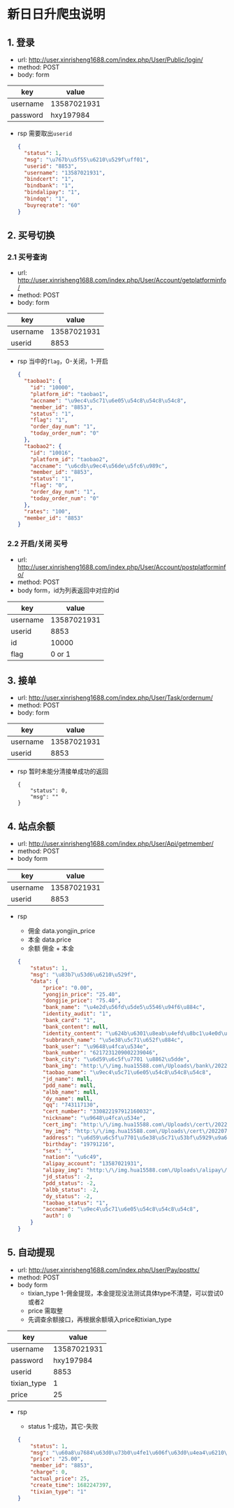 # 新日日升爬虫说明

## 1. 登录

* url: http://user.xinrisheng1688.com/index.php/User/Public/login/
* method: POST
* body: form

| key      | value       |
|----------|-------------|
| username | 13587021931 |
| password | hxy197984   |

* rsp
  需要取出`userid`
    ```json
    {
      "status": 1,
      "msg": "\u767b\u5f55\u6210\u529f\uff01",
      "userid": "8853",
      "username": "13587021931",
      "bindcert": "1",
      "bindbank": "1",
      "bindalipay": "1",
      "bindqq": "1",
      "buyreqrate": "60"
    }
    ```

## 2. 买号切换

### 2.1 买号查询

* url: http://user.xinrisheng1688.com/index.php/User/Account/getplatforminfo/
* method: POST
* body: form

| key      | value       |
|----------|-------------|
| username | 13587021931 |
| userid   | 8853        |

* rsp
  当中的`flag`，0-关闭，1-开启

  ```json
  {
    "taobao1": {
      "id": "10000",
      "platform_id": "taobao1",
      "accname": "\u9ec4\u5c71\u6e05\u54c8\u54c8\u54c8",
      "member_id": "8853",
      "status": "1",
      "flag": "1",
      "order_day_num": "1",
      "today_order_num": "0"
    },
    "taobao2": {
      "id": "10016",
      "platform_id": "taobao2",
      "accname": "\u6cdb\u9ec4\u56de\u5fc6\u989c",
      "member_id": "8853",
      "status": "1",
      "flag": "0",
      "order_day_num": "1",
      "today_order_num": "0"
    },
    "rates": "100",
    "member_id": "8853"
  }
  ```

### 2.2 开启/关闭 买号

* url: http://user.xinrisheng1688.com/index.php/User/Account/postplatforminfo/
* method: POST
* body form，id为列表返回中对应的id

| key      | value       |
|----------|-------------|
| username | 13587021931 |
| userid   | 8853        |
| id       | 10000       |
| flag     | 0 or 1      |

## 3. 接单

* url: http://user.xinrisheng1688.com/index.php/User/Task/ordernum/
* method: POST
* body: form

| key      | value       |
|----------|-------------|
| username | 13587021931 |
| userid   | 8853        |

* rsp
  暂时未能分清接单成功的返回
  ```
  {
      "status": 0,
      "msg": ""
  }
  ```

## 4. 站点余额

* url: http://user.xinrisheng1688.com/index.php/User/Api/getmember/
* method: POST
* body form

| key      | value       |
|----------|-------------|
| username | 13587021931 |
| userid   | 8853        |

* rsp
    * 佣金 data.yongjin_price
    * 本金 data.price
    * 余额 佣金 + 本金

  ```json
  {
      "status": 1,
      "msg": "\u83b7\u53d6\u6210\u529f",
      "data": {
          "price": "0.00",
          "yongjin_price": "25.40",
          "dongjie_price": "75.40",
          "bank_name": "\u4e2d\u56fd\u5de5\u5546\u94f6\u884c",
          "identity_audit": "1",
          "bank_card": "1",
          "bank_content": null,
          "identity_content": "\u624b\u6301\u8eab\u4efd\u8bc1\u4e0d\u6b63\u786e\u6216\u4e0d\u6e05\u6670\u3002\u8bf7\u91cd\u65b0\u4e0a\u4f20",
          "subbranch_name": "\u5e38\u5c71\u652f\u884c",
          "bank_user": "\u9648\u4fca\u534e",
          "bank_number": "6217231209002239046",
          "bank_city": "\u6d59\u6c5f\u7701 \u8862\u5dde",
          "bank_img": "http:\/\/img.hua15588.com\/Uploads\/bank\/20220721\/1658377659.jpeg",
          "taobao_name": "\u9ec4\u5c71\u6e05\u54c8\u54c8\u54c8",
          "jd_name": null,
          "pdd_name": null,
          "albb_name": null,
          "dy_name": null,
          "qq": "743117130",
          "cert_number": "330822197912160032",
          "nickname": "\u9648\u4fca\u534e",
          "cert_img": "http:\/\/img.hua15588.com\/Uploads\/cert\/20220721\/1658377614.jpeg",
          "my_img": "http:\/\/img.hua15588.com\/Uploads\/cert\/20220721\/1658377635.jpeg",
          "address": "\u6d59\u6c5f\u7701\u5e38\u5c71\u53bf\u5929\u9a6c\u9547\u6843\u56ed\u5c0f\u533a23\u53f7",
          "birthday": "19791216",
          "sex": "",
          "nation": "\u6c49",
          "alipay_account": "13587021931",
          "alipay_img": "http:\/\/img.hua15588.com\/Uploads\/alipay\/20220721\/1658377764.jpeg",
          "jd_status": -2,
          "pdd_status": -2,
          "albb_status": -2,
          "dy_status": -2,
          "taobao_status": "1",
          "accname": "\u9ec4\u5c71\u6e05\u54c8\u54c8\u54c8",
          "auth": 0
      }
  }
  ```

## 5. 自动提现

* url: http://user.xinrisheng1688.com/index.php/User/Pay/posttx/
* method: POST
* body form
  * tixian_type 1-佣金提现，本金提现没法测试具体type不清楚，可以尝试0或者2
  * price 需取整
  * 先调查余额接口，再根据余额填入price和tixian_type

| key         | value       |
|-------------|-------------|
| username    | 13587021931 |
| password    | hxy197984   |
| userid      | 8853        |
| tixian_type | 1           |
| price       | 25          |

* rsp
  * status 1-成功，其它-失败

  ```json
  {
      "status": 1,
      "msg": "\u60a8\u7684\u63d0\u73b0\u4fe1\u606f\u63d0\u4ea4\u6210\u529f",
      "price": "25.00",
      "member_id": "8853",
      "charge": 0,
      "actual_price": 25,
      "create_time": 1682247397,
      "tixian_type": "1"
  }
  ```